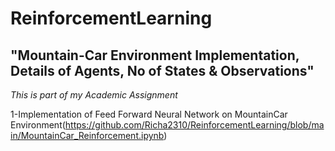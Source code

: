 # ReinforcementLearning

## "Mountain-Car Environment Implementation, Details of Agents, No of States & Observations"

*This is part of my Academic Assignment*

1-Implementation of Feed Forward Neural Network on MountainCar Environment(https://github.com/Richa2310/ReinforcementLearning/blob/main/MountainCar_Reinforcement.ipynb)
